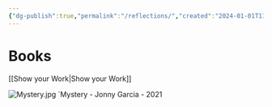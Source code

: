 ```yaml
---
{"dg-publish":true,"permalink":"/reflections/","created":"2024-01-01T11:41:36.910-05:00","updated":"2024-01-01T12:46:54.784-05:00"}
---
```


# Books

[[Show your Work\|Show your Work]]




![Mystery.jpg](/img/user/MEDIA/Mystery.jpg)
`Mystery - Jonny Garcia - 2021